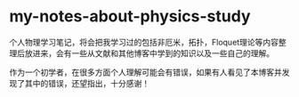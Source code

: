 # my-notes-about-physics-study
个人物理学习笔记，将会把我学习过的包括非厄米，拓扑，Floquet理论等内容整理后放进来，会有一些从文献和其他博客中学到的知识以及一些自己的理解。

作为一个初学者，在很多方面个人理解可能会有错误，如果有人看见了本博客并发现了其中的错误，还望指出，十分感谢！ 
